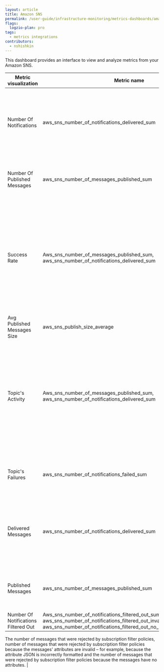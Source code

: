 ```yaml
---
layout: article
title: Amazon SNS
permalink: /user-guide/infrastructure-monitoring/metrics-dashboards/amazon-sns.html 
flags:
  logzio-plan: pro
tags:
  - metrics integrations
contributors:
  - nshishkin
---
```




This dashboard provides an interface to view and analyze metrics from your Amazon SNS.

| Metric visualization                 | Metric name                                                                                                                                                                                                             | Description                                                                                                                                                                                                                                                                                                                                                                                   |
| ------------------------------------ | ----------------------------------------------------------------------------------------------------------------------------------------------------------------------------------------------------------------------- | --------------------------------------------------------------------------------------------------------------------------------------------------------------------------------------------------------------------------------------------------------------------------------------------------------------------------------------------------------------------------------------------- |
| Number Of Notifications              | aws\_sns\_number\_of\_notifications\_delivered\_sum                                                                                                                                                                     | The number of messages successfully delivered from your Amazon SNS topics to subscribing endpoints.                                                                                                                                                                                                                                            |
| Number Of Published Messages         | aws\_sns\_number\_of\_messages\_published\_sum                                                                                                                                                                          | The number of messages published to your Amazon SNS topics.                                                                                                                                                                                                                                                                                                          |
| Success Rate                         | Aws\_sns\_number\_of\_messages\_published\_sum, aws\_sns\_number\_of\_notifications\_delivered\_sum                                                                                                                     | The number of messages published to your Amazon SNS topics and the number of messages successfully delivered from your Amazon SNS topics to subscribing endpoints.                                                                                                                                                                                                                            |
| Avg Published Messages Size  | aws\_sns\_publish\_size\_average                                                                                                                                                                                        | The size of messages published.                                                                                                                                                                                                                                                                                                                                                               |
| Topic's Activity                     | Aws\_sns\_number\_of\_messages\_published\_sum, aws\_sns\_number\_of\_notifications\_delivered\_sum                                                                                                                     | The number of messages published to your Amazon SNS topics and the number of messages successfully delivered from your Amazon SNS topics to subscribing endpoints.                                                                                                                                                                                                                            |
| Topic's Failures                     | aws\_sns\_number\_of\_notifications\_failed\_sum                                                                                                                                                                        | The number of messages that Amazon SNS failed to deliver.                                                                                                                                                                                                                                                                                                                  |
| Delivered Messages                   | aws\_sns\_number\_of\_notifications\_delivered\_sum                                                                                                                                                                     | The number of messages successfully delivered from your Amazon SNS topics to subscribing endpoints.                                                                                                                                                                                                                              |
| Published Messages                   | aws\_sns\_number\_of\_messages\_published\_sum                                                                                                                                                                          | The number of messages published to your Amazon SNS topics.                                                                                                                                                                                                                                                                                                              |
| Number Of Notifications Filtered Out | Aws\_sns\_number\_of\_notifications\_filtered\_out\_sum, aws\_sns\_number\_of\_notifications\_filtered\_out\_invalid\_attributes\_sum, aws\_sns\_number\_of\_notifications\_filtered\_out\_no\_message\_attributes\_sum | <br>

The number of messages that were rejected by subscription filter policies, number of messages that were rejected by subscription filter policies because the messages' attributes are invalid – for example, because the attribute JSON is incorrectly formatted and the number of messages that were rejected by subscription filter policies because the messages have no attributes. |
